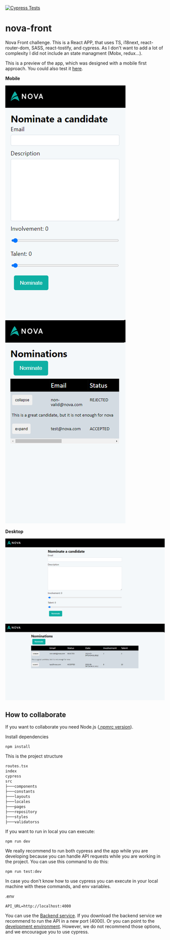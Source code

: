 [![Cypress Tests](https://github.com/kevinccbsg/nova-front/actions/workflows/ci.yml/badge.svg?branch=main)](https://github.com/kevinccbsg/nova-front/actions/workflows/ci.yml)

# nova-front

Nova Front challenge. This is a React APP, that uses TS, i18next, react-router-dom, SASS, react-tostify, and cypress. As I don't want to add a lot of complexity I did not include an state managment (Mobx, redux...).

This is a preview of the app, which was designed with a mobile first approach. You could also test it [here](https://nova-challenge-front.herokuapp.com/).

**Mobile**

![nova mobile](https://github.com/kevinccbsg/nova-front/blob/main/images/mobile.png "nova mobile")
![nova nominations mobile](https://github.com/kevinccbsg/nova-front/blob/main/images/nominations.png "nova nominations mobile")

**Desktop**

![nova desktop](https://github.com/kevinccbsg/nova-front/blob/main/images/desktop.png "nova desktop")
![nova nominations desktop](https://github.com/kevinccbsg/nova-front/blob/main/images/nominations_desktop.png "nova nominations desktop")

## How to collaborate

If you want to collaborate you need Node.js ([.npmrc version](https://github.com/kevinccbsg/nova-front/blob/main/.nvmrc)).

Install dependencies

```
npm install
```

This is the project structure

```
routes.tsx
index
cypress
src
├───components
├───constants
├───layouts
├───locales
├───pages
├───repository
├───styles
├───validatorss
```

If you want to run in local you can execute:

```
npm run dev
```

We really recommend to run both cypress and the app while you are developing because you can handle API requests while you are working in the project. You can use this command to do this:

```
npm run test:dev
```

In case you don't know how to use cypress you can execute in your local machine with these commands, and env variables.

.env
```
API_URL=http://localhost:4000
```

You can use the [Backend service](https://github.com/kevinccbsg/nova-api). If you download the backend service we recommend to run the API in a new port (4000). Or you can point to the [development environment](https://nova-challenge-api.herokuapp.com/api-docs). However, we do not recommend those options, and we encourague you to use cypress.
